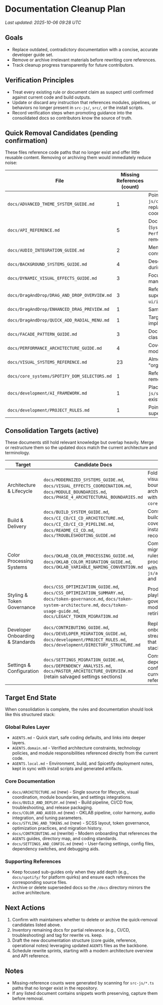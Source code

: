 # Documentation Cleanup Plan

_Last updated: 2025-10-06 09:28 UTC_

## Goals
- Replace outdated, contradictory documentation with a concise, accurate developer guide set.
- Remove or archive irrelevant materials before rewriting core references.
- Track cleanup progress transparently for future contributors.

## Verification Principles
- Treat every existing rule or document claim as suspect until confirmed against current code and build outputs.
- Update or discard any instruction that references modules, pipelines, or behaviors no longer present in `src-js/`, `src/`, or the install scripts.
- Record verification steps when promoting guidance into the consolidated docs so contributors know the source of truth.

## Quick Removal Candidates (pending confirmation)
These files reference code paths that no longer exist and offer little reusable content. Removing or archiving them would immediately reduce noise:

| File | Missing References (count) | Notes |
| --- | --- | --- |
| `docs/ADVANCED_THEME_SYSTEM_GUIDE.md` | 1 | Points to `src-js/core/lifecycle/AdvancedThemeSystem.ts`, replaced by consolidated lifecycle coordinator. |
| `docs/API_REFERENCE.md` | 5 | Documents legacy facades (`SystemCoordinator`, `VisualSystemFacade`, `PerformanceAnalyzer`) that were renamed or removed. |
| `docs/AUDIO_INTEGRATION_GUIDE.md` | 2 | Mentions `FluxSpectralAnalyzer` and organic consciousness modules no longer in repo. |
| `docs/BACKGROUND_SYSTEMS_GUIDE.md` | 4 | Describes background systems removed during WebGL consolidation. |
| `docs/DYNAMIC_VISUAL_EFFECTS_GUIDE.md` | 3 | Focuses on effect coordinators and managers that no longer exist. |
| `docs/DragAndDrop/DRAG_AND_DROP_OVERVIEW.md` | 3 | Refers to `src-js/effects/*` modules superseded by `ui/interactions/DragPreviewManager`. |
| `docs/DragAndDrop/ENHANCED_DRAG_PREVIEW.md` | 1 | Same obsolete module path as above. |
| `docs/DragAndDrop/QUICK_ADD_RADIAL_MENU.md` | 1 | Targets deprecated quick-add radial menu implementation. |
| `docs/FACADE_PATTERN_GUIDE.md` | 3 | Documents `SystemCoordinator`/facade classes that were deleted or renamed. |
| `docs/PERFORMANCE_ARCHITECTURE_GUIDE.md` | 4 | Covers removed adaptive performance modules. |
| `docs/VISUAL_SYSTEMS_REFERENCE.md` | 23 | Almost entirely references the retired "organic consciousness" visual stack. |
| `docs/core_systems/SPOTIFY_DOM_SELECTORS.md` | 1 | References `src-js/utils/domCache.ts`, removed during DOM watcher rewrite. |
| `docs/development/AI_FRAMEWORK.md` | 1 | Placeholder referencing `src-js/systems/visual/ComponentName.ts` (never existed). |
| `docs/development/PROJECT_RULES.md` | 1 | Points to `src-js/core/Year3000System.ts`, superseded by `ThemeLifecycleCoordinator`. |

## Consolidation Targets (active)
These documents still hold relevant knowledge but overlap heavily. Merge or restructure them so the updated docs match the current architecture and terminology.

| Target | Candidate Docs | Consolidation Intent |
| --- | --- | --- |
| Architecture & Lifecycle | `docs/MODERNIZED_SYSTEMS_GUIDE.md`, `docs/VISUAL_EFFECTS_COORDINATION.md`, `docs/MODULE_BOUNDARIES.md`, `docs/PHASE_4_ARCHITECTURAL_BOUNDARIES.md` | Fold the accurate lifecycle, visual coordination, and module boundary material into a single architecture reference aligned with `src-js/theme.entry.ts` and `core/lifecycle` updates. |
| Build & Delivery | `docs/BUILD_SYSTEM_GUIDE.md`, `docs/CI_CD/CI_CD_ARCHITECTURE.md`, `docs/CI_CD/CI_CD_PIPELINE.md`, `docs/README_CI_CD.md`, `docs/TROUBLESHOOTING_GUIDE.md` | Consolidate into one build/deploy playbook that covers npm scripts, CI, installation scripts, and failure recovery steps. |
| Color Processing Systems | `docs/OKLAB_COLOR_PROCESSING_GUIDE.md`, `docs/OKLAB_COLOR_MIGRATION_GUIDE.md`, `docs/OKLAB_VARIABLE_NAMING_CONVENTION.md` | Combine the OKLAB theory, migration notes, and naming rules into a single color processing reference aligned with `src-js/audio/ColorHarmonyEngine.ts` and `utils/color/*`. |
| Styling & Token Governance | `docs/CSS_OPTIMIZATION_GUIDE.md`, `docs/CSS_OPTIMIZATION_SUMMARY.md`, `docs/token-governance.md`, `docs/token-system-architecture.md`, `docs/token-usage-guide.md`, `docs/LEGACY_TOKEN_MIGRATION.md` | Produce a single styling playbook that explains token governance, SCSS layout, and modern optimization steps while retiring duplicate summaries. |
| Developer Onboarding & Standards | `docs/CONTRIBUTING_GUIDE.md`, `docs/DEVELOPER_MIGRATION_GUIDE.md`, `docs/development/PROJECT_RULES.md`, `docs/development/DIRECTORY_STRUCTURE.md` | Replace the metaphoric onboarding material with a streamlined contributor guide that references the new `AGENTS` stack and current repo layout. |
| Settings & Configuration | `docs/SETTINGS_MIGRATION_GUIDE.md`, `docs/DEPENDENCY_ANALYSIS.md`, `docs/MASTER_ARCHITECTURE_OVERVIEW.md` (retain salvaged settings sections) | Consolidate user settings, dependency switches, and configuration contracts into a current settings/configuration reference. |

## Target End State
When consolidation is complete, the rules and documentation should look like this structured stack:

### Global Rules Layer
- `AGENTS.md` - Quick start, safe coding defaults, and links into deeper layers.
- `AGENTS.domain.md` - Verified architecture constraints, technology policies, and module responsibilities referenced directly from the current code.
- `AGENTS.local.md` - Environment, build, and Spicetify deployment notes, kept in sync with install scripts and generated artifacts.

### Core Documentation
- `docs/ARCHITECTURE.md` (new) - Single source for lifecycle, visual coordination, module boundaries, and settings integrations.
- `docs/BUILD_AND_DEPLOY.md` (new) - Build pipeline, CI/CD flow, troubleshooting, and release packaging.
- `docs/COLOR_AND_AUDIO.md` (new) - OKLAB pipeline, color harmony, audio integration, and tuning parameters.
- `docs/STYLING_AND_TOKENS.md` (new) - SCSS layout, token governance, optimization practices, and migration history.
- `docs/CONTRIBUTING.md` (rewrite) - Modern onboarding that references the `AGENTS` guides, directory map, and coding standards.
- `docs/SETTINGS_AND_CONFIG.md` (new) - User-facing settings, config files, dependency switches, and debugging aids.

### Supporting References
- Keep focused sub-guides only when they add depth (e.g., `docs/spotify/` for platform quirks) and ensure each references the corresponding source files.
- Archive or delete superseded docs so the `/docs` directory mirrors the active architecture.

## Next Actions
1. Confirm with maintainers whether to delete or archive the quick-removal candidates listed above.
2. Inventory remaining docs for partial relevance (e.g., CI/CD, troubleshooting) and tag for rewrite vs. keep.
3. Draft the new documentation structure (core guide, reference, operational notes) leveraging updated `AGENTS` files as the backbone.
4. Schedule rewrite sprints, starting with a modern architecture overview and API reference.

## Notes
- Missing-reference counts were generated by scanning for `src-js/*.ts` paths that no longer exist in the repository.
- If any listed document contains snippets worth preserving, capture them before removal.
